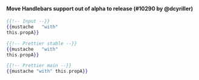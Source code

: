 #### Move Handlebars support out of alpha to release (#10290 by @dcyriller)

<!-- prettier-ignore -->
```hbs
{{!-- Input --}}
{{mustache   "with"
this.propA}}

{{!-- Prettier stable --}}
{{mustache   "with"
this.propA}}

{{!-- Prettier main --}}
{{mustache "with" this.propA}}
```
